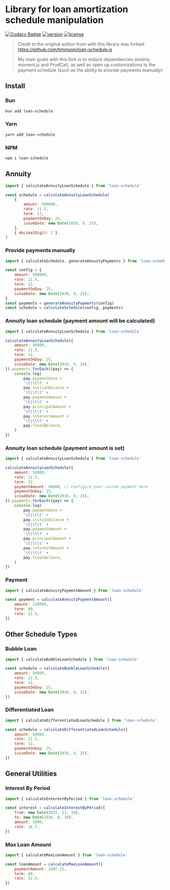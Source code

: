 # Library for loan amortization schedule manipulation

[![Codacy Badge](https://app.codacy.com/project/badge/Grade/c7e72328deea4876b950a4c7229297be)](https://app.codacy.com/gh/LordZardeck/loan-schedule/dashboard?utm_source=gh&utm_medium=referral&utm_content=&utm_campaign=Badge_grade)
[![version](https://img.shields.io/npm/v/loan-schedule.svg)](https://www.npmjs.com/package/loan-schedule)
[![license](https://img.shields.io/npm/l/loan-schedule.svg)](https://www.npmjs.com/package/loan-schedule)

> Credit to the original author from with this library was forked: https://github.com/timmson/loan-schedule.js
>
> My main goals with this fork is to reduce dependencies (mainly moment.js and ProdCal), as well as open up
> customizations to the payment schedule (such as the ability to provide payments manually)

## Install

### Bun

```sh
bun add loan-schedule
```

### Yarn

```sh
yarn add loan-schedule
```

### NPM

```sh
npm i loan-schedule
```

## Annuity

```js
import { calculateAnnuityLoanSchedule } from 'loan-schedule'

const schedule = calculateAnnuityLoanSchedule(
	{
		amount: 500000,
		rate: 11.5,
		term: 12,
		paymentOnDay: 25,
		issueDate: new Date(2018, 9, 25),
	},
	{ decimalDigit: 2 },
)
```

### Provide payments manually

```js
import { calculateSchedule, generateAnnuityPayments } from 'loan-schedule'

const config = {
	amount: 500000,
	rate: 11.5,
	term: 12,
	paymentOnDay: 25,
	issueDate: new Date(2018, 9, 25),
}
const payments = generateAnnuityPayments(config)
const schedule = calculateSchedule(config, payments)
```

### Annuity loan schedule (payment amount will be calculated)

```js
import { calculateAnnuityLoanSchedule } from 'loan-schedule'

calculateAnnuityLoanSchedule({
	amount: 50000,
	rate: 11.5,
	term: 12,
	paymentOnDay: 25,
	issueDate: new Date(2016, 9, 24),
}).payments.forEach((pay) => {
	console.log(
		pay.paymentDate +
		'\t|\t\t' +
		pay.initialBalance +
		'\t|\t\t' +
		pay.paymentAmount +
		'\t|\t\t' +
		pay.principalAmount +
		'\t|\t\t' +
		pay.interestAmount +
		'\t|\t\t' +
		pay.finalBalance,
	)
})
```

### Annuity loan schedule (payment amount is set)

```js
import { calculateAnnuityLoanSchedule } from 'loan-schedule'

calculateAnnuityLoanSchedule({
	amount: 50000,
	rate: 11.5,
	term: 12,
	paymentAmount: 40000, // Configure your custom payment here
	paymentOnDay: 25,
	issueDate: new Date(2016, 9, 24),
}).payments.forEach((pay) => {
	console.log(
		pay.paymentDate +
		'\t|\t\t' +
		pay.initialBalance +
		'\t|\t\t' +
		pay.paymentAmount +
		'\t|\t\t' +
		pay.principalAmount +
		'\t|\t\t' +
		pay.interestAmount +
		'\t|\t\t' +
		pay.finalBalance,
	)
})
```

### Payment

```js
import { calculateAnnuityPaymentAmount } from 'loan-schedule'

const payment = calculateAnnuityPaymentAmount({
	amount: 110000,
	term: 60,
	rate: 12.9,
})
```

## Other Schedule Types

### Bubble Loan

```js
import { calculateBubbleLoanSchedule } from 'loan-schedule'

const schedule = calculateBubbleLoanSchedule({
	amount: 50000,
	rate: 11.5,
	term: 12,
	paymentOnDay: 25,
	issueDate: new Date(2016, 9, 25),
})
```

### Differentiated Loan

```js
import { calculateDifferentiatedLoanSchedule } from 'loan-schedule'

const schedule = calculateDifferentiatedLoanSchedule({
	amount: 50000,
	rate: 11.5,
	term: 12,
	paymentOnDay: 25,
	issueDate: new Date(2016, 9, 25),
})
```

## General Utilities

### Interest By Period

```js
import { calculateInterestByPeriod } from 'loan-schedule'

const interest = calculateInterestByPeriod({
	from: new Date(2015, 11, 10),
	to: new Date(2016, 0, 10),
	amount: 1000,
	rate: 16.7,
})
```

### Max Loan Amount

```js
import { calculateMaxLoanAmount } from 'loan-schedule'

const loanAmount = calculateMaxLoanAmount({
	paymentAmount: 2497.21,
	term: 60,
	rate: 12.9,
})
```